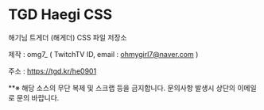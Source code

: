 # TGD Haegi CSS
해기님 트게더 (해게더) CSS 파일 저장소

제작 : omg7_ ( TwitchTV ID, email : ohmygirl7@naver.com )

주소 : https://tgd.kr/he0901



**※ 해당 소스의 무단 복제 및 스크랩 등을 금지합니다. 문의사항 발생시 상단의 이메일로 문의 바랍니다.
